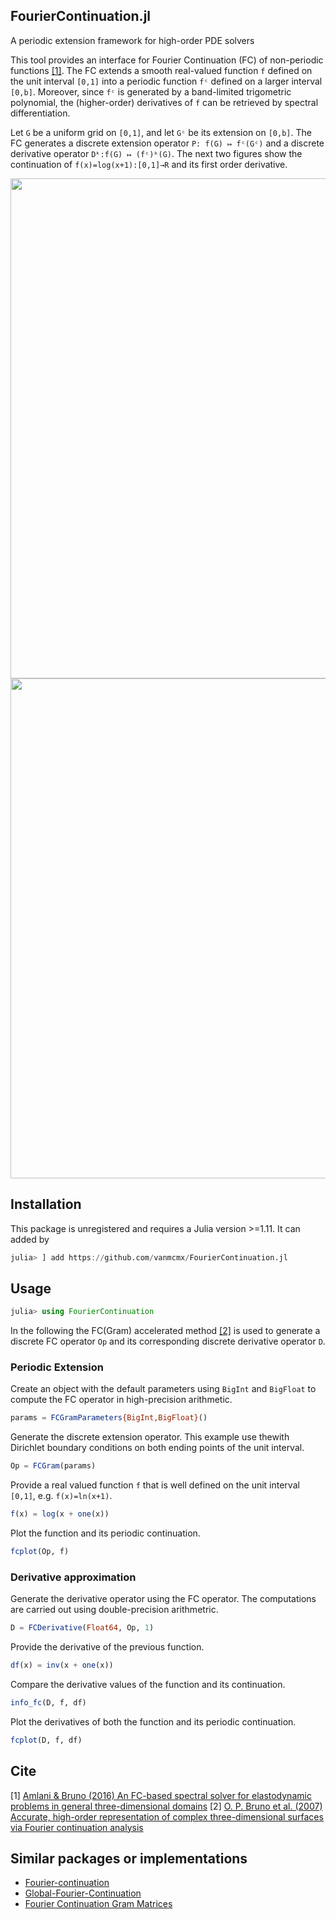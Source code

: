 ## FourierContinuation.jl

A periodic extension framework for high-order PDE solvers

This tool provides an interface for Fourier Continuation (FC) of non-periodic functions [[1]](#ref1).
The FC extends a smooth real-valued function `f` defined on the unit interval `[0,1]` into a periodic function 
`fᶜ` defined on a larger interval `[0,b]`. Moreover, since `fᶜ` is generated by a band-limited trigometric polynomial, 
the (higher-order) derivatives of `f` can be retrieved by spectral differentiation. 

Let `G` be a uniform grid on `[0,1]`, and let `Gᶜ` be its extension on `[0,b]`.
The FC generates a discrete extension operator `P: f(G) ↦ fᶜ(Gᶜ)` and a
discrete derivative operator `Dᵏ:f(G) ↦ (fᶜ)ᵏ(G)`. The next two figures show the
continuation of `f(x)=log(x+1):[0,1]→R` and its first order derivative.

<img src="./assets/testfc_function.svg" width="800">

<img src="./assets/testfc_derivative.svg" width="800">

## Installation

This package is unregistered and requires a Julia version >=1.11. It can added by 

```julia
julia> ] add https://github.com/vanmcmx/FourierContinuation.jl
```

## Usage

```julia
julia> using FourierContinuation
```

In the following the FC(Gram) accelerated method [[2]](#ref2) is used to generate a
discrete FC operator `Op` and its corresponding discrete derivative operator `D`.

### Periodic Extension

Create an object with the default parameters using `BigInt` and `BigFloat`
to compute the FC operator in high-precision arithmetic.

```julia
params = FCGramParameters{BigInt,BigFloat}() 
```

Generate the discrete extension operator. This example use thewith
Dirichlet boundary conditions on both ending points of the unit interval.

```julia
Op = FCGram(params)
```

Provide a real valued function `f` that is well defined on the unit interval `[0,1]`, 
e.g. `f(x)=ln(x+1)`.

```julia
f(x) = log(x + one(x))
```

Plot the function and its periodic continuation.

```julia
fcplot(Op, f)
```

### Derivative approximation

Generate the derivative operator using the FC operator. The computations are carried out using 
double-precision arithmetric.

```julia
D = FCDerivative(Float64, Op, 1)
```

Provide the derivative of the previous function.

```julia
df(x) = inv(x + one(x))
```

Compare the derivative values of the function and its continuation.

```julia
info_fc(D, f, df)
```

Plot the derivatives of both the function and its periodic continuation.

```julia
fcplot(D, f, df)
```

## Cite

<a name="ref1"></a>[1] [Amlani & Bruno (2016) An FC-based spectral solver for elastodynamic problems in general three-dimensional domains](https://doi.org/10.1016/j.jcp.2015.11.060)
<a name="ref2"></a>[2] [O. P. Bruno et al. (2007) Accurate, high-order representation of complex three-dimensional surfaces via Fourier continuation analysis](https://doi.org/10.1016/j.jcp.2007.08.029)

## Similar packages or implementations

- [Fourier-continuation](https://github.com/gschivre/Fourier-continuation)
- [Global-Fourier-Continuation](https://github.com/Kumar20-21/Global-Fourier-Continuation)
- [Fourier Continuation Gram Matrices](https://github.com/neuraloperator/FCGram)
